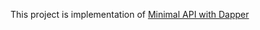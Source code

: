 This project is implementation of [Minimal API with Dapper](https://www.youtube.com/watch?v=dwMFg6uxQ0I)
